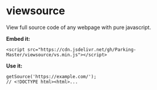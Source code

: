 # viewsource
View full source code of any webpage with pure javascript.

**Embed it:**
```
<script src="https://cdn.jsdelivr.net/gh/Parking-Master/viewsource/vs.min.js"></script>
```
**Use it:**
```
getSource('https://example.com/');
// <!DOCTYPE html><html>...
```
